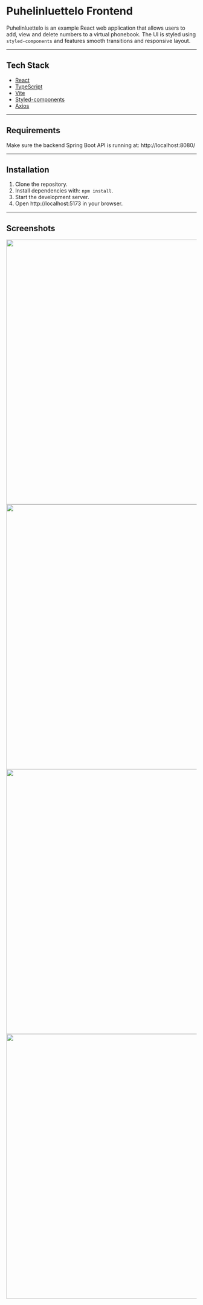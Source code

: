 # Puhelinluettelo Frontend

Puhelinluettelo is an example React web application that allows users to add, view and delete numbers to a virtual phonebook. The UI is styled using `styled-components` and features smooth transitions and responsive layout.

---

## Tech Stack

- [React](https://reactjs.org/)
- [TypeScript](https://www.typescriptlang.org/)
- [Vite](https://vitejs.dev/)
- [Styled-components](https://styled-components.com/)
- [Axios](https://axios-http.com/)

---

## Requirements

Make sure the backend Spring Boot API is running at:
http://localhost:8080/

---

## Installation

1. Clone the repository.
2. Install dependencies with: ```npm install```.
3. Start the development server.
4. Open http://localhost:5173 in your browser.

---

## Screenshots
<img src="https://github.com/user-attachments/assets/9d2e65b4-dad8-4bd5-8b3a-31653c199807" width="700">
<img src="https://github.com/user-attachments/assets/90cb6d7f-f4ce-4dd0-b3ba-44242bc09213" width="700">
<img src="https://github.com/user-attachments/assets/64f01f22-c872-48a3-b0ba-a5b6b179eafb" width="700">
<img src="https://github.com/user-attachments/assets/c867d0f8-ce7d-4127-a99e-875dc985f322" width="700">


